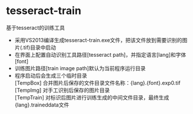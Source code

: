 ﻿# tesseract-train
基于tesseract的训练工具<br>

* 采用VS2013编译生成tesseract-train.exe文件，把该文件放到需要识别的图片(.tif)目录中启动<br>
* 在界面上配置自动识别工具路径[tesseract path]，并指定语言[lang]和字体[font]<br>
* 训练图片路径[train image path]默认为当前程序运行目录<br>
* 程序启动后会生成三个临时目录<br>
[TempBox]   合并图片后保存的文件目录文件名称：{lang}.{font}.exp0.tif<br>
[TempImg]   对手工识别后保存的图片目录<br>
[TempTrain] 对标识后图片进行训练生成的中间文件目录，最终生成{lang}.traineddata文件<br>
